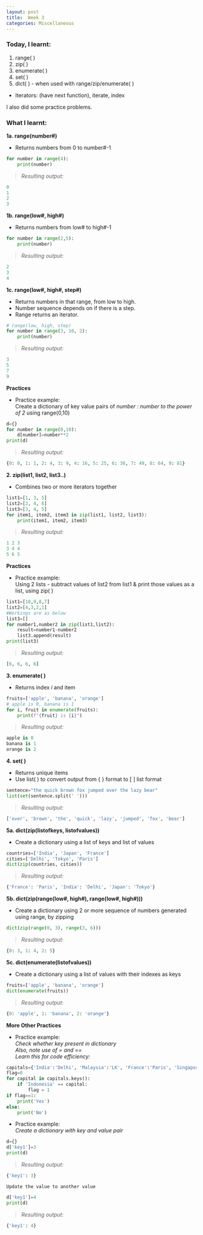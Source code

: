 ```yaml
---
layout: post
title:  Week 3
categories: Miscellaneous
---
```


### Today, I learnt:
1. range( )  
2. zip( )
3. enumerate( )
4. set( )
5. dict( ) - when used with range/zip/enumerate( )  
- Iterators: (have next function), iterate, index  

I also did some practice problems.  

### What I learnt:
**1a. range(number#)**  
- Returns numbers from 0 to number#-1
```python
for number in range(4): 
    print(number)
```
> *Resulting output:*
```python
0
1
2
3
```  

**1b. range(low#, high#)**   
- Returns numbers from low# to high#-1  
```python
for number in range(2,5): 
    print(number)
```
> *Resulting output:*
```python
2
3
4
```   

**1c. range(low#, high#, step#)**  
- Returns numbers in that range, from low to high.  
- Number sequence depends on if there is a step.  
- Range returns an iterator.  
```python
# range(low, high, step)
for number in range(3, 10, 2): 
    print(number)
```
> *Resulting output:*
```python
3
5
7
9
```  

**Practices**  

- Practice example:  
Create a dictionary of key value pairs of *number : number to the power of 2* using range(0,10)
```python
d={}
for number in range(0,10):
    d[number]=number**2
print(d)
```
> *Resulting output:*
```python
{0: 0, 1: 1, 2: 4, 3: 9, 4: 16, 5: 25, 6: 36, 7: 49, 8: 64, 9: 81}
```  

**2. zip(list1, list2, list3..)**  
- Combines two or more iterators together  
```python
list1=[1, 3, 5]
list2=[2, 4, 6]
list3=[3, 4, 5]
for item1, item2, item3 in zip(list1, list2, list3):
    print(item1, item2, item3)
``` 
> *Resulting output:*
```python
1 2 3
3 4 4
5 6 5
```  

**Practices**  

- Practice example:  
Using 2 lists - subtract values of list2 from list1 & print those values as a list, using zip( )
```python
list1=[10,9,8,7]
list2=[4,3,2,1]
#Workings are as below
list3=[]
for number1,number2 in zip(list1,list2):
    result=number1-number2
    list3.append(result)
print(list3)  
```

> *Resulting output:*
```python
[6, 6, 6, 6]
```  

**3. enumerate( )**  
- Returns index *i* and item  
```python
fruits=['apple', 'banana', 'orange']
# apple is 0, banana is 1
for i, fruit in enumerate(fruits):
    print(f"{fruit} is {i}")
```  

> *Resulting output:*  
```python
apple is 0
banana is 1
orange is 2
```  

**4. set( )**  
- Returns unique items  
- Use list( ) to convert output from { } format to [ ] list format
```python
sentence="the quick brown fox jumped over the lazy bear"
list(set(sentence.split(' '))) 
```
> *Resulting output:*
```python
['over', 'brown', 'the', 'quick', 'lazy', 'jumped', 'fox', 'bear']
```  

**5a. dict(zip(listofkeys, listofvalues))**  
- Create a dictionary using a list of keys and list of values
```python
countries=['India', 'Japan', 'France']
cities=['Delhi', 'Tokyo', 'Paris']
dict(zip(countries, cities))
```
> *Resulting output:*
```python
{'France': 'Paris', 'India': 'Delhi', 'Japan': 'Tokyo'}
```  

**5b. dict(zip(range(low#, high#), range(low#, high#)))**  
- Create a dictionary using 2 or more sequence of numbers generated using range, by zipping
```python
dict(zip(range(0, 3), range(3, 6)))
```
> *Resulting output:*
```python
{0: 3, 1: 4, 2: 5}
```  

**5c. dict(enumerate(listofvalues))**  
- Create a dictionary using a list of values with their indexes as keys
```python
fruits=['apple', 'banana', 'orange']
dict(enumerate(fruits))
```
> *Resulting output:*
```python
{0: 'apple', 1: 'banana', 2: 'orange'}
```  

**More Other Practices**  

- Practice example:  
 *Check whether key present in dictionary*  
 *Also, note use of = and ==*  
 *Learn this for code efficiency:* 
```python
capitals={'India':'Delhi', 'Malaysia':'LK', 'France':'Paris', 'Singapore':'Singapore'}
flag=0
for capital in capitals.keys():
    if 'Indonesia' == capital:
        flag = 1
if flag==1:
    print('Yes')
else:
    print('No')
```  

- Practice example:  
 *Create a dictionary with key and value pair*
```python
d={}
d['key1']=3
print(d)
```  
> *Resulting output:*
```python
{'key1': 3}
```  

    Update the value to another value
```python
d['key1']=4
print(d)
```  
> *Resulting output:*
```python
{'key1': 4}
``` 